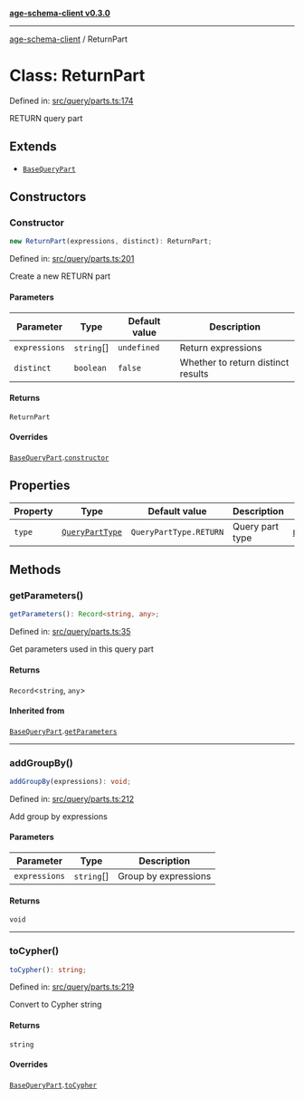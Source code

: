 [**age-schema-client v0.3.0**](../index.md)

***

[age-schema-client](/ageSchemaClient/api-generated/index.md) / ReturnPart

# Class: ReturnPart

Defined in: [src/query/parts.ts:174](https://github.com/standardbeagle/ageSchemaClient/blob/main/src/query/parts.ts#L174)

RETURN query part

## Extends

- [`BaseQueryPart`](/ageSchemaClient/api-generated/classes/BaseQueryPart.md)

## Constructors

### Constructor

```ts
new ReturnPart(expressions, distinct): ReturnPart;
```

Defined in: [src/query/parts.ts:201](https://github.com/standardbeagle/ageSchemaClient/blob/main/src/query/parts.ts#L201)

Create a new RETURN part

#### Parameters

| Parameter | Type | Default value | Description |
| ------ | ------ | ------ | ------ |
| `expressions` | `string`[] | `undefined` | Return expressions |
| `distinct` | `boolean` | `false` | Whether to return distinct results |

#### Returns

`ReturnPart`

#### Overrides

[`BaseQueryPart`](/ageSchemaClient/api-generated/classes/BaseQueryPart.md).[`constructor`](/ageSchemaClient/api-generated/classes/BaseQueryPart.md#constructor)

## Properties

| Property | Type | Default value | Description | Overrides | Defined in |
| ------ | ------ | ------ | ------ | ------ | ------ |
| <a id="type"></a> `type` | [`QueryPartType`](/ageSchemaClient/api-generated/enumerations/QueryPartType.md) | `QueryPartType.RETURN` | Query part type | [`BaseQueryPart`](/ageSchemaClient/api-generated/classes/BaseQueryPart.md).[`type`](/ageSchemaClient/api-generated/classes/BaseQueryPart.md#type) | [src/query/parts.ts:178](https://github.com/standardbeagle/ageSchemaClient/blob/main/src/query/parts.ts#L178) |

## Methods

### getParameters()

```ts
getParameters(): Record<string, any>;
```

Defined in: [src/query/parts.ts:35](https://github.com/standardbeagle/ageSchemaClient/blob/main/src/query/parts.ts#L35)

Get parameters used in this query part

#### Returns

`Record`\<`string`, `any`\>

#### Inherited from

[`BaseQueryPart`](/ageSchemaClient/api-generated/classes/BaseQueryPart.md).[`getParameters`](/ageSchemaClient/api-generated/classes/BaseQueryPart.md#getparameters)

***

### addGroupBy()

```ts
addGroupBy(expressions): void;
```

Defined in: [src/query/parts.ts:212](https://github.com/standardbeagle/ageSchemaClient/blob/main/src/query/parts.ts#L212)

Add group by expressions

#### Parameters

| Parameter | Type | Description |
| ------ | ------ | ------ |
| `expressions` | `string`[] | Group by expressions |

#### Returns

`void`

***

### toCypher()

```ts
toCypher(): string;
```

Defined in: [src/query/parts.ts:219](https://github.com/standardbeagle/ageSchemaClient/blob/main/src/query/parts.ts#L219)

Convert to Cypher string

#### Returns

`string`

#### Overrides

[`BaseQueryPart`](/ageSchemaClient/api-generated/classes/BaseQueryPart.md).[`toCypher`](/ageSchemaClient/api-generated/classes/BaseQueryPart.md#tocypher)
